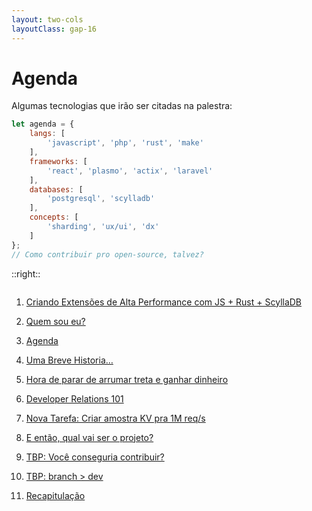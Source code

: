 ```yaml
---
layout: two-cols
layoutClass: gap-16
---
```

# Agenda

Algumas tecnologias que irão ser citadas na palestra:

```js
let agenda = {
    langs: [
        'javascript', 'php', 'rust', 'make'
    ],
    frameworks: [
        'react', 'plasmo', 'actix', 'laravel'
    ],
    databases: [
        'postgresql', 'scylladb'
    ],
    concepts: [
        'sharding', 'ux/ui', 'dx'
    ]
};
// Como contribuir pro open-source, talvez?
```

::right::


<div
  class="slidev-toc slidev-vclick-target slidev-vclick-current"
  style="column-count: 1"
  data-slidev-clicks-start="1"
  bis_skin_checked="1"
>
  <ol class="slidev-toc-list slidev-toc-list-level-1" start="1">
    <li class="slidev-toc-item">
      <a href="/1" class=""
        ><div bis_skin_checked="1">
          <p>Criando Extensões de Alta Performance com JS + Rust + ScyllaDB</p>
        </div></a
      ><!--v-if-->
    </li>
    <li class="slidev-toc-item">
      <a href="/2" class=""
        ><div bis_skin_checked="1"><p>Quem sou eu?</p></div></a
      ><!--v-if-->
    </li>
    <li class="slidev-toc-item slidev-toc-item-active">
      <a
        href="/3"
        class="router-link-active router-link-exact-active"
        aria-current="page"
        ><div bis_skin_checked="1"><p>Agenda</p></div></a
      ><!--v-if-->
    </li>
    <li class="slidev-toc-item">
      <a href="/4" class=""
        ><div bis_skin_checked="1"><p>Uma Breve Historia…</p></div></a
      ><!--v-if-->
    </li>
    <li class="slidev-toc-item">
      <a href="/13" class=""
        ><div bis_skin_checked="1">
          <p>Hora de parar de arrumar treta e ganhar dinheiro</p>
        </div></a
      ><!--v-if-->
    </li>
    <li class="slidev-toc-item">
      <a href="/22" class=""
        ><div bis_skin_checked="1"><p>Developer Relations 101</p></div></a
      ><!--v-if-->
    </li>
    <li class="slidev-toc-item">
      <a href="/27" class=""
        ><div bis_skin_checked="1">
          <p>Nova Tarefa: Criar amostra KV pra 1M req/s</p>
        </div></a
      ><!--v-if-->
    </li>
    <li class="slidev-toc-item">
      <a href="/31" class=""
        ><div bis_skin_checked="1">
          <p>E então, qual vai ser o projeto?</p>
        </div></a
      ><!--v-if-->
    </li>
    <li class="slidev-toc-item">
      <a href="/32" class=""
        ><div bis_skin_checked="1"><p>TBP: Você conseguria contribuir?</p></div></a
      ><!--v-if-->
    </li>
    <li class="slidev-toc-item">
      <a href="/47" class=""
        ><div bis_skin_checked="1"><p>TBP: branch > dev</p></div></a
      ><!--v-if-->
    </li>
    <li class="slidev-toc-item">
      <a href="/48" class=""
        ><div bis_skin_checked="1"><p>Recapitulação</p></div></a
      ><!--v-if-->
    </li>
  </ol>
</div>
